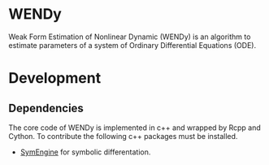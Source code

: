# WENDy 

Weak Form Estimation of Nonlinear Dynamic (WENDy) is an algorithm to estimate parameters of a system of Ordinary Differential Equations (ODE).


# Development

## Dependencies

The core code of WENDy is implemented in c++ and wrapped by Rcpp and Cython. To contribute the following c++ packages must be installed.

- [SymEngine](https://github.com/symengine/symengine) for symbolic differentation.

